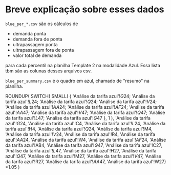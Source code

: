 # Breve explicação sobre esses dados

`blue_per_*.csv` são os cálculos de

- demanda ponta 
- demanda fora de ponta 
- ultrapassagem ponta 
- ultrapassagem fora de ponta 
- valor total de demanda

para cada percentil na planilha Template 2 na modalidade
Azul. Essa lista tbm são as colunas desses arquivos csv.

`blue_per_summary.csv` é o quadro em azul, chamado de "resumo" na planilha.

ROUNDUP(
    SWITCH(
        SMALL(
            {
                'Análise da tarifa azul'!$G$24;
                'Análise da tarifa azul'!$L$24;
                'Análise da tarifa azul'!$Q$24;
                'Análise da tarifa azul'!$V$24;
                'Análise da tarifa azul'!$AA$24;
                'Análise da tarifa azul'!$AF$24;
                'Análise da tarifa azul'!$AA$47;
                'Análise da tarifa azul'!$V$47;
                'Análise da tarifa azul'!$Q$47;
                'Análise da tarifa azul'!$L$47;
                'Análise da tarifa azul'!$G$47
            },
            1
        ),
            'Análise da tarifa azul'!$G$24,
            'Análise da tarifa azul'!C4,
            'Análise da tarifa azul'!$L$24,
            'Análise da tarifa azul'!H4,
            'Análise da tarifa azul'!$Q$24,
            'Análise da tarifa azul'!M4,
            'Análise da tarifa azul'!$V$24,
            'Análise da tarifa azul'!R4,
            'Análise da tarifa azul'!$AA$24,
            'Análise da tarifa azul'!W4,
            'Análise da tarifa azul'!$AF$24,
            'Análise da tarifa azul'!AB4,
            'Análise da tarifa azul'!$G$47,
            'Análise da tarifa azul'!C27,
            'Análise da tarifa azul'!$L$47,
            'Análise da tarifa azul'!H27,
            'Análise da tarifa azul'!$Q$47,
            'Análise da tarifa azul'!M27,
            'Análise da tarifa azul'!$V$47,
            'Análise da tarifa azul'!R27,
            'Análise da tarifa azul'!$AA$47,
            'Análise da tarifa azul'!W27)
            *1.05
        )

